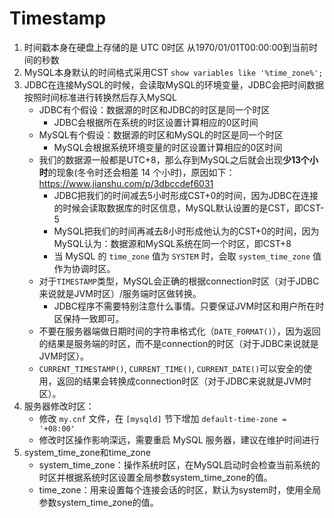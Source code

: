 # Timestamp

1. 时间戳本身在硬盘上存储的是 UTC 0时区 从1970/01/01T00:00:00到当前时间的秒数
2. MySQL本身默认的时间格式采用CST `show variables like '%time_zone%';`
3. JDBC在连接MySQL的时候，会读取MySQL的环境变量，JDBC会把时间数据按照时间标准进行转换然后存入MySQL
   - JDBC有个假设：数据源的时区和JDBC的时区是同一个时区
     - JDBC会根据所在系统的时区设置计算相应的0区时间
   - MySQL有个假设：数据源的时区和MySQL的时区是同一个时区
     - MySQL会根据系统环境变量的时区设置计算相应的0区时间
   - 我们的数据源一般都是UTC+8，那么存到MySQL之后就会出现**少13个小时**的现象(冬令时还会相差 14 个小时)，原因如下：https://www.jianshu.com/p/3dbccdef6031
     - JDBC把我们的时间减去5小时形成CST+0的时间，因为JDBC在连接的时候会读取数据库的时区信息，MySQL默认设置的是CST，即CST-5
     - MySQL把我们的时间再减去8小时形成他认为的CST+0的时间，因为MySQL认为：数据源和MySQL系统在同一个时区，即CST+8
     - 当 MySQL 的 `time_zone` 值为 `SYSTEM` 时，会取 `system_time_zone` 值作为协调时区。
   - 对于`TIMESTAMP`类型，MySQL会正确的根据connection时区（对于JDBC来说就是JVM时区）/服务端时区做转换。
     - JDBC程序不需要特别注意什么事情。只要保证JVM时区和用户所在时区保持一致即可。
   - 不要在服务器端做日期时间的字符串格式化（`DATE_FORMAT()`），因为返回的结果是服务端的时区，而不是connection的时区（对于JDBC来说就是JVM时区）。
   - `CURRENT_TIMESTAMP()`, `CURRENT_TIME()`, `CURRENT_DATE()`可以安全的使用，返回的结果会转换成connection时区（对于JDBC来说就是JVM时区）。
4. 服务器修改时区：
   - 修改 `my.cnf` 文件，在 `[mysqld]` 节下增加 `default-time-zone = '+08:00'`
   - 修改时区操作影响深远，需要重启 MySQL 服务器，建议在维护时间进行
5. system_time_zone和time_zone
   - system_time_zone：操作系统时区，在MySQL启动时会检查当前系统的时区并根据系统时区设置全局参数system_time_zone的值。
   - time_zone：用来设置每个连接会话的时区，默认为system时，使用全局参数system_time_zone的值。

